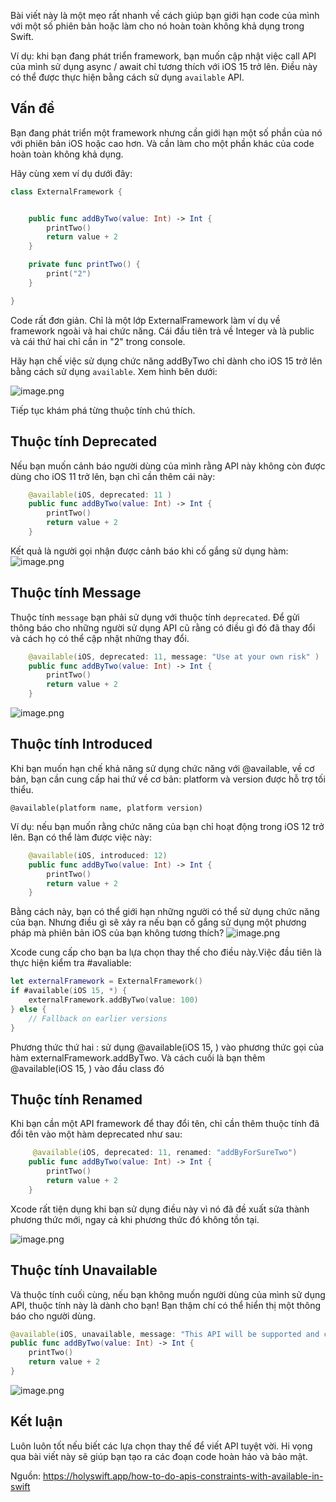 Bài viết này là một mẹo rất nhanh về cách giúp bạn giới hạn code của mình với một số phiên bản hoặc làm cho nó hoàn toàn không khả dụng trong Swift.

Ví dụ: khi bạn đang phát triển framework, bạn muốn cập nhật việc call API của mình sử dụng async / await chỉ tương thích với iOS 15 trở lên. Điều này có thể được thực hiện bằng cách sử dụng `available` API.

## Vấn đề
Bạn đang phát triển một framework nhưng cần giới hạn một số phần của nó với phiên bản iOS hoặc cao hơn. Và cần làm cho một phần khác của code hoàn toàn không khả dụng.

Hãy cùng xem ví dụ dưới đây:
``` swift
class ExternalFramework {


    public func addByTwo(value: Int) -> Int {
        printTwo()
        return value + 2
    }

    private func printTwo() {
        print("2")
    }

}
```

Code rất đơn giản. Chỉ là một lớp ExternalFramework làm ví dụ về framework ngoài và hai chức năng. Cái đầu tiên trả về  Integer và là public và cái thứ hai chỉ cần in "2" trong console.

Hãy hạn chế việc sử dụng chức năng addByTwo chỉ dành cho iOS 15 trở lên bằng cách sử dụng `available`. Xem hình bên dưới:

![image.png](https://images.viblo.asia/551069cb-29b4-4a0c-ad6b-b2567964576d.png)

Tiếp tục khám phá từng thuộc tính chú thích.

## Thuộc tính Deprecated 
Nếu bạn muốn cảnh báo người dùng của mình rằng API này không còn được dùng cho iOS 11 trở lên, bạn chỉ cần thêm cái này:

```swift
    @available(iOS, deprecated: 11 )
    public func addByTwo(value: Int) -> Int {
        printTwo()
        return value + 2
    }
```

Kết quả là người gọi nhận được cảnh báo khi cố gắng sử dụng hàm:
![image.png](https://images.viblo.asia/39962ca4-40e3-4d20-8c0d-0f8e1dec512f.png)

## Thuộc tính Message 

Thuộc tính `message` bạn phải sử dụng với thuộc tính `deprecated`. Để gửi thông báo cho những người sử dụng API cũ rằng có điều gì đó đã thay đổi và cách họ có thể cập nhật những thay đổi.

```swift
    @available(iOS, deprecated: 11, message: "Use at your own risk" )
    public func addByTwo(value: Int) -> Int {
        printTwo()
        return value + 2
    }
```

![image.png](https://images.viblo.asia/e9299b22-9102-4f0c-b733-e5ff965bdf18.png)

## Thuộc tính Introduced
Khi bạn muốn hạn chế khả năng sử dụng chức năng với @available, về cơ bản, bạn cần cung cấp hai thứ về cơ bản: platform và version được hỗ trợ tối thiểu.

`@available(platform name, platform version)`

Ví dụ: nếu bạn muốn rằng chức năng của bạn chỉ hoạt động trong iOS 12 trở lên. Bạn có thể làm được việc này:
    
```swift
    @available(iOS, introduced: 12)
    public func addByTwo(value: Int) -> Int {
        printTwo()
        return value + 2
    }
```

Bằng cách này, bạn có thể giới hạn những người có thể sử dụng chức năng của bạn. Nhưng điều gì sẽ xảy ra nếu bạn cố gắng sử dụng một phương pháp mà phiên bản iOS của bạn không tương thích?
![image.png](https://images.viblo.asia/c199244e-1b9c-4dbf-a747-349dd9cb63d5.png)

Xcode cung cấp cho bạn ba lựa chọn thay thế cho điều này.Việc đầu tiên là thực hiện kiểm tra #avaliable:

```swift
let externalFramework = ExternalFramework()
if #available(iOS 15, *) {
    externalFramework.addByTwo(value: 100)
} else {
    // Fallback on earlier versions
}
```

Phương thức thứ hai : sử dụng @available(iOS 15, ) vào phương thức  gọi của hàm externalFramework.addByTwo. 
Và cách cuối là bạn thêm @available(iOS 15, )  vào đầu class đó

## Thuộc tính Renamed
Khi bạn cần một API framework để thay đổi tên, chỉ cần thêm thuộc tính đã đổi tên vào một hàm deprecated như sau:
```swift
     @available(iOS, deprecated: 11, renamed: "addByForSureTwo")
    public func addByTwo(value: Int) -> Int {
        printTwo()
        return value + 2
    }
```

Xcode rất tiện dụng khi bạn sử dụng điều này vì nó đã đề xuất sửa thành phương thức mới, ngay cả khi phương thức đó không tồn tại.

![image.png](https://images.viblo.asia/c0c6fb48-a4fe-47ca-bf24-bae6e1a1d237.png)

## Thuộc tính Unavailable
Và thuộc tính cuối cùng, nếu bạn không muốn người dùng của mình sử dụng API, thuộc tính này là dành cho bạn! Bạn thậm chí có thể hiển thị một thông báo cho người dùng.

```swift
@available(iOS, unavailable, message: "This API will be supported and could not be used anymore")
public func addByTwo(value: Int) -> Int {
    printTwo()
    return value + 2
}
```

![image.png](https://images.viblo.asia/6e3ae0f2-1042-4b28-b127-10e10bd9c6b0.png)

## Kết luận
Luôn luôn tốt nếu biết các lựa chọn thay thế để viết API tuyệt vời. 
Hi vọng qua bài viết này sẽ giúp bạn tạo ra các đoạn code hoàn hảo và bảo mật.

Nguồn: https://holyswift.app/how-to-do-apis-constraints-with-available-in-swift